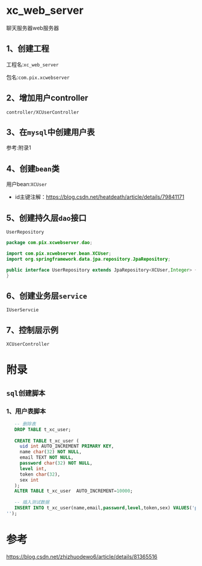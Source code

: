 # xc_web_server
聊天服务器web服务器
## 1、创建工程
工程名:`xc_web_server`

包名:`com.pix.xcwebserver`

## 2、增加用户controller
`controller/XCUserController`

## 3、在`mysql`中创建用户表
参考:附录1

## 4、创建`bean`类
用户bean:`XCUser`
- id主键注解：https://blog.csdn.net/heatdeath/article/details/79841171


## 5、创建持久层`dao`接口
`UserRepository`
```java
package com.pix.xcwebserver.dao;

import com.pix.xcwebserver.bean.XCUser;
import org.springframework.data.jpa.repository.JpaRepository;

public interface UserRepository extends JpaRepository<XCUser,Integer> {
}

```
## 6、创建业务层`service`
`IUserServcie`

## 7、控制层示例
`XCUserController`

## 
# 附录
## `sql创建脚本`
### 1、用户表脚本
```sql
   -- 删除表
   DROP TABLE t_xc_user;
   
   CREATE TABLE t_xc_user (
     uid int AUTO_INCREMENT PRIMARY KEY,
     name char(32) NOT NULL,
     email TEXT NOT NULL,
     password char(32) NOT NULL,
     level int,
     token char(32),
     sex int
   );
   ALTER TABLE t_xc_user  AUTO_INCREMENT=10000;
   
   -- 插入测试数据
   INSERT INTO t_xc_user(name,email,password,level,token,sex) VALUES('pix','pixboly@gmail.com','',100,'',0);
'');
```


# 参考
https://blog.csdn.net/zhizhuodewo6/article/details/81365516
